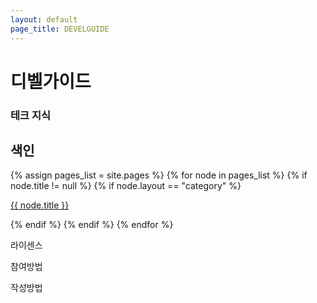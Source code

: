 ```yaml
---
layout: default
page_title: DEVELGUIDE
---
```


<div data-include-path="{{site.baseurl}}/site/TabBar.html"></div>

<main>

<div class="Side-Bar_dummy"></div>

<div class="h1-with-account">
  <h1 class="LargeTitle">디벨가이드</h1>
</div>

<div class="div-search mobile-search">
  <i class="iSearch iRegular"></i>
  <h3 class="Subheadline">테크 지식</h3>
</div>

<div class="Activity">
  <div class="text text-row">
    <h2 class="Title2">색인</h2>
  </div>

  <div class="category">
  {% assign pages_list = site.pages %}
  {% for node in pages_list %}
    {% if node.title != null %}
      {% if node.layout == "category" %}
      <a href="{{ site.baseurl }}{{ node.url }}">
        <div class="box-A {% if page.url == node.url %} active{% endif %}">
          <div class="box_text-A">
            <p class="Body f500">{{ node.title }}</p>
          </div>
          <div class="box_go">
            <i class="iArrowKeyRight fill"></i>
          </div>
        </div>
      </a>
      {% endif %}
    {% endif %}
  {% endfor %}
  </div>

  <div class="divider"></div>

  <div class="grid-row row-3-col">
    <div class="box-A">
      <div class="box_text-A">
        <p class="Body f500">라이센스</p>
      </div>
      <div class="box_go">
        <i class="iArrowKeyRight fill"></i>
      </div>
    </div>
    <div class="box-A">
      <div class="box_text-A">
        <p class="Body f500">참여방법</p>
      </div>
      <div class="box_go">
        <i class="iArrowKeyRight fill"></i>
      </div>
    </div>
    <div class="box-A">
      <div class="box_text-A">
        <p class="Body f500">작성방법</p>
      </div>
      <div class="box_go">
        <i class="iArrowKeyRight fill"></i>
      </div>
    </div>
  </div>

</div>

</main>

<!-- Script pointing to jekyll-search.js -->
<script>history.scrollRestoration = "manual"</script>
<script type="text/javascript">
  window.addEventListener('scroll', function(e){
    let scroll = document.documentElement.scrollTop;
    if (scroll > 48) {
        document.querySelector('.PC-Header').classList.add('Fix');
        document.querySelector('.PC-Header_dummy').classList.remove('display-none');
    }
    else {
        document.querySelector('.PC-Header').classList.remove('Fix');
        document.querySelector('.PC-Header_dummy').classList.add('display-none');
    } 
  });
</script>
<script type="text/javascript" src="{{site.baseurl}}/asset/js/import.js"></script>
<script type="text/javascript" src="{{site.baseurl}}/asset/js/theme-toggle.js"></script>
<script type="text/javascript" src="{{site.baseurl}}/asset/js/search_ui.js"></script>
<script type="text/javascript" src="{{site.baseurl}}/asset/js/jekyll-search.min.js"></script>
<script type="text/javascript">
  SimpleJekyllSearch({
    searchInput: document.querySelector('.searchInput'),
    resultsContainer: document.querySelector('.searchResults'),
    json: '{{ site.baseurl }}/search.json',
    searchResultTemplate: '<a href="{url}" title="{desc}"><div class="box-A"><p class="Body f500">{title}</p></div></a>',
    noResultsText: '<div class="box-A search-none"><p class="Body f500">검색 결과를 찾을 수 없습니다..ㅠㅜ</p></div>',
    limit: 20,
    fuzzy: false,
    exclude: ['Welcome']
  })
</script>